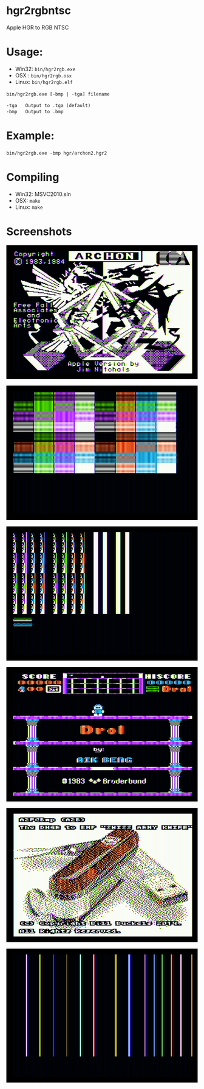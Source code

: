 hgr2rgbntsc
===========

Apple HGR to RGB NTSC

Usage:
======

* Win32: `bin/hgr2rgb.exe`
* OSX  : `bin/hgr2rgb.osx`
* Linux: `bin/hgr2rgb.elf`

`bin/hgr2rgb.exe [-bmp | -tga] filename`

    -tga   Output to .tga (default)
    -bmp   Output to .bmp

Example:
========

`bin/hgr2rgb.exe -bmp hgr/archon2.hgr2`

Compiling
=========

* Win32: MSVC2010.sln
* OSX:   `make`
* Linux: `make`

Screenshots
===========

![alt text](https://raw.githubusercontent.com/Michaelangel007/hgr2rgbntsc/master/bmp/archon.hgr2.bmp "Archon")

![alt text](https://raw.githubusercontent.com/Michaelangel007/hgr2rgbntsc/master/bmp/8x8.hgr2.bmp "8x8")

![alt text](https://raw.githubusercontent.com/Michaelangel007/hgr2rgbntsc/master/bmp/bytes.hgr.bmp "256 bytes")

![alt text](https://raw.githubusercontent.com/Michaelangel007/hgr2rgbntsc/master/bmp/drol.hgr2.bmp "Drol")

![alt text](https://raw.githubusercontent.com/Michaelangel007/hgr2rgbntsc/master/bmp/swiss.hgr2.bmp "Swiss Knife")

![alt text](https://raw.githubusercontent.com/Michaelangel007/hgr2rgbntsc/master/bmp/ua2.hgr2.bmp "Understanding Apple //e")

